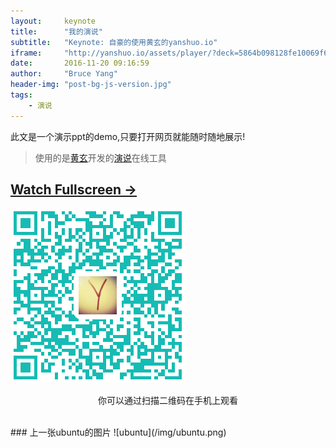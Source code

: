 ```yaml
---
layout:     keynote
title:      "我的演说"
subtitle:   "Keynote: 自豪的使用黄玄的yanshuo.io"
iframe:     "http://yanshuo.io/assets/player/?deck=5864b098128fe10069f6aa49"
date:       2016-11-20 09:16:59
author:     "Bruce Yang"
header-img: "post-bg-js-version.jpg"
tags:
    - 演说
---
```

此文是一个演示ppt的demo,只要打开网页就能随时随地展示!

> 使用的是[黄玄](https://huangxuan.me/about/)开发的[演说](yanshuo.io)在线工具

## [Watch Fullscreen →](/img/我的演说.html)
![你可以通过扫描二维码在手机上观看](/img/演说Test.png)
<p style="text-align:center;">
   你可以通过扫描二维码在手机上观看
</p>

<br>
### 上一张ubuntu的图片
![ubuntu](/img/ubuntu.png)